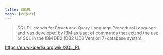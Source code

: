 ```yaml
---
title: SQLPL
tags: [reject]
---
```


> SQL PL stands for Structured Query Language Procedural Language and was
> developed by IBM as a set of commands that extend the use of SQL in the IBM
> DB2 (DB2 UDB Version 7) database system.

<https://en.wikipedia.org/wiki/SQL_PL>

